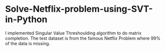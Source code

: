 # Solve-Netflix-problem-using-SVT-in-Python
I implemented Singular Value Threshoulding algorithm to do matrix completion. The test dataset is from the famous Netflix Problem where 99% of the data is missing. 
